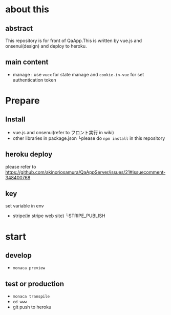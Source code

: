 # about this
## abstract
This repository is for front of QaApp.This is written by vue.js and onsenui(design) and deploy to heroku.

## main content
 - manage : use `vuex` for state manage and `cookie-in-vue` for set authentication token

# Prepare

## Install

 - vue.js and onsenui(refer to フロント実行 in wiki)
 - other libraries in package.json
  └please do `npm install` in this repository

## heroku deploy

please refer to https://github.com/akinoriosamura/QaAppServer/issues/21#issuecomment-348400768

## key

set variable in env

 - stripe(in stripe web site)
  └STRIPE_PUBLISH

# start
## develop
 - `monaca preview`

## test or production
 - `monaca transpile`
 - `cd www`
 - git push to heroku